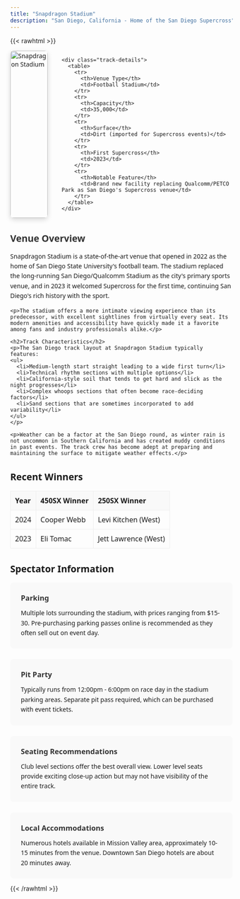 ```yaml
---
title: "Snapdragon Stadium"
description: "San Diego, California - Home of the San Diego Supercross"
---
```


{{< rawhtml >}}
<div class="track-profile">
  
  <div class="track-content">
    <div class="track-image">
      <img src="/img/tracks/snapdragon-stadium.svg" alt="Snapdragon Stadium" class="track-photo">
    </div>
    
    <div class="track-details">
      <table>
        <tr>
          <th>Venue Type</th>
          <td>Football Stadium</td>
        </tr>
        <tr>
          <th>Capacity</th>
          <td>35,000</td>
        </tr>
        <tr>
          <th>Surface</th>
          <td>Dirt (imported for Supercross events)</td>
        </tr>
        <tr>
          <th>First Supercross</th>
          <td>2023</td>
        </tr>
        <tr>
          <th>Notable Feature</th>
          <td>Brand new facility replacing Qualcomm/PETCO Park as San Diego's Supercross venue</td>
        </tr>
      </table>
    </div>
  </div>
  
  <div class="track-description">
    <h2>Venue Overview</h2>
    <p>Snapdragon Stadium is a state-of-the-art venue that opened in 2022 as the home of San Diego State University's football team. The stadium replaced the long-running San Diego/Qualcomm Stadium as the city's primary sports venue, and in 2023 it welcomed Supercross for the first time, continuing San Diego's rich history with the sport.</p>
    
    <p>The stadium offers a more intimate viewing experience than its predecessor, with excellent sightlines from virtually every seat. Its modern amenities and accessibility have quickly made it a favorite among fans and industry professionals alike.</p>
    
    <h2>Track Characteristics</h2>
    <p>The San Diego track layout at Snapdragon Stadium typically features:
    <ul>
      <li>Medium-length start straight leading to a wide first turn</li>
      <li>Technical rhythm sections with multiple options</li>
      <li>California-style soil that tends to get hard and slick as the night progresses</li>
      <li>Complex whoops sections that often become race-deciding factors</li>
      <li>Sand sections that are sometimes incorporated to add variability</li>
    </ul>
    </p>
    
    <p>Weather can be a factor at the San Diego round, as winter rain is not uncommon in Southern California and has created muddy conditions in past events. The track crew has become adept at preparing and maintaining the surface to mitigate weather effects.</p>
  </div>
  
  <div class="track-results">
    <h2>Recent Winners</h2>
    <table>
      <tr>
        <th>Year</th>
        <th>450SX Winner</th>
        <th>250SX Winner</th>
      </tr>
      <tr>
        <td>2024</td>
        <td>Cooper Webb</td>
        <td>Levi Kitchen (West)</td>
      </tr>
      <tr>
        <td>2023</td>
        <td>Eli Tomac</td>
        <td>Jett Lawrence (West)</td>
      </tr>
    </table>
  </div>
  
  <div class="track-info">
    <h2>Spectator Information</h2>
    <div class="info-grid">
      <div class="info-item">
        <h3>Parking</h3>
        <p>Multiple lots surrounding the stadium, with prices ranging from $15-30. Pre-purchasing parking passes online is recommended as they often sell out on event day.</p>
      </div>
      <div class="info-item">
        <h3>Pit Party</h3>
        <p>Typically runs from 12:00pm - 6:00pm on race day in the stadium parking areas. Separate pit pass required, which can be purchased with event tickets.</p>
      </div>
      <div class="info-item">
        <h3>Seating Recommendations</h3>
        <p>Club level sections offer the best overall view. Lower level seats provide exciting close-up action but may not have visibility of the entire track.</p>
      </div>
      <div class="info-item">
        <h3>Local Accommodations</h3>
        <p>Numerous hotels available in Mission Valley area, approximately 10-15 minutes from the venue. Downtown San Diego hotels are about 20 minutes away.</p>
      </div>
    </div>
  </div>
</div>

<style>
  .track-profile {
    max-width: 1200px;
    margin: 0 auto;
    font-family: system-ui, -apple-system, BlinkMacSystemFont, 'Segoe UI', Roboto, sans-serif;
  }
  

  
  .track-content {
    display: flex;
    flex-direction: row;
    gap: 2rem;
    margin-bottom: 2rem;
  }
  
  @media (max-width: 768px) {
    .track-content {
      flex-direction: column;
    }
  }
  
  .track-image {
    flex: 1;
    max-width: 100%;
  }
  
  .track-photo {
    width: 100%;
    height: auto;
    border-radius: 8px;
    box-shadow: 0 4px 12px rgba(0,0,0,0.15);
  }
  
  .track-details {
    flex: 1;
  }
  
  .track-details table {
    width: 100%;
    border-collapse: collapse;
  }
  
  .track-details th, .track-details td {
    padding: 10px;
    text-align: left;
    border-bottom: 1px solid #eee;
  }
  
  .track-details th {
    font-weight: bold;
    width: 40%;
  }
  
  .track-description {
    margin-bottom: 2rem;
  }
  
  .track-description h2 {
    margin-top: 2rem;
    margin-bottom: 1rem;
    color: #333;
  }
  
  .track-description p {
    line-height: 1.6;
    margin-bottom: 1rem;
  }
  
  .track-description ul {
    list-style-type: disc;
    padding-left: 1.5rem;
    margin-bottom: 1.5rem;
  }
  
  .track-description li {
    margin-bottom: 0.5rem;
    line-height: 1.6;
  }
  
  .track-results {
    margin-bottom: 2rem;
  }
  
  .track-results table {
    width: 100%;
    border-collapse: collapse;
    text-align: left;
  }
  
  .track-results th, .track-results td {
    padding: 10px;
    border: 1px solid #eee;
  }
  
  .track-results th {
    background-color: #f9f9f9;
    font-weight: bold;
  }
  
  .info-grid {
    display: grid;
    grid-template-columns: repeat(auto-fill, minmax(250px, 1fr));
    gap: 1.5rem;
  }
  
  .info-item {
    background-color: #f9f9f9;
    padding: 1.5rem;
    border-radius: 8px;
  }
  
  .info-item h3 {
    margin-top: 0;
    margin-bottom: 0.75rem;
    color: #333;
  }
  
  .info-item p {
    margin: 0;
    line-height: 1.6;
  }
</style>

{{< /rawhtml >}}
